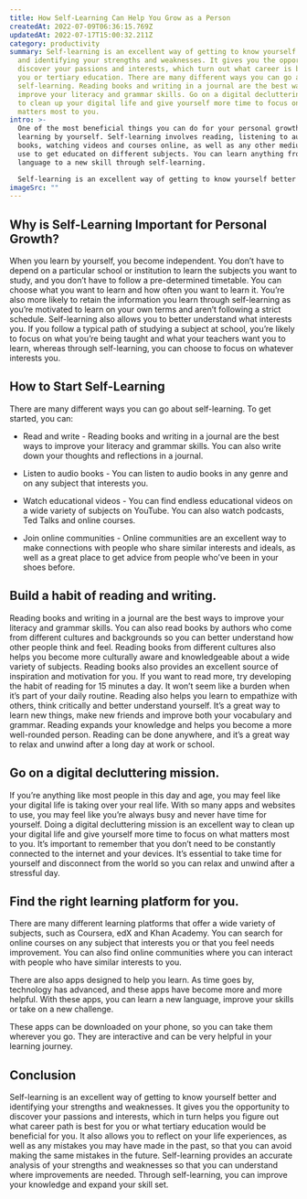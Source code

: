 ```yaml
---
title: How Self-Learning Can Help You Grow as a Person
createdAt: 2022-07-09T06:36:15.769Z
updatedAt: 2022-07-17T15:00:32.211Z
category: productivity
summary: Self-learning is an excellent way of getting to know yourself better
  and identifying your strengths and weaknesses. It gives you the opportunity to
  discover your passions and interests, which turn out what career is best for
  you or tertiary education. There are many different ways you can go about
  self-learning. Reading books and writing in a journal are the best ways to
  improve your literacy and grammar skills. Go on a digital decluttering mission
  to clean up your digital life and give yourself more time to focus on what
  matters most to you.
intro: >-
  One of the most beneficial things you can do for your personal growth is
  learning by yourself. Self-learning involves reading, listening to audio
  books, watching videos and courses online, as well as any other medium you can
  use to get educated on different subjects. You can learn anything from a new
  language to a new skill through self-learning. 

  Self-learning is an excellent way of getting to know yourself better and identifying your strengths and weaknesses. It gives you the opportunity to discover your passions and interests, which in turn helps you figure out what career path is best for you or what tertiary education would be beneficial for you. It also allows you to reflect on your life experiences, as well Self-learning provides an accurate analysis of your strengths and weaknesses so that you can understand where improvements are needed.
imageSrc: ""
---
```


## Why is Self-Learning Important for Personal Growth?

When you learn by yourself, you become independent. You don’t have to depend on a particular school or institution to learn the subjects you want to study, and you don’t have to follow a pre-determined timetable. You can choose what you want to learn and how often you want to learn it.
You’re also more likely to retain the information you learn through self-learning as you’re motivated to learn on your own terms and aren’t following a strict schedule.
Self-learning also allows you to better understand what interests you. If you follow a typical path of studying a subject at school, you’re likely to focus on what you’re being taught and what your teachers want you to learn, whereas through self-learning, you can choose to focus on whatever interests you.

## How to Start Self-Learning

There are many different ways you can go about self-learning. To get started, you can:

- Read and write - Reading books and writing in a journal are the best ways to improve your literacy and grammar skills. You can also write down your thoughts and reflections in a journal.

- Listen to audio books - You can listen to audio books in any genre and on any subject that interests you.

- Watch educational videos - You can find endless educational videos on a wide variety of subjects on YouTube. You can also watch podcasts, Ted Talks and online courses.

- Join online communities - Online communities are an excellent way to make connections with people who share similar interests and ideals, as well as a great place to get advice from people who’ve been in your shoes before.

## Build a habit of reading and writing.

Reading books and writing in a journal are the best ways to improve your literacy and grammar skills. You can also read books by authors who come from different cultures and backgrounds so you can better understand how other people think and feel. Reading books from different cultures also helps you become more culturally aware and knowledgeable about a wide variety of subjects. Reading books also provides an excellent source of inspiration and motivation for you. If you want to read more, try developing the habit of reading for 15 minutes a day. It won’t seem like a burden when it’s part of your daily routine. Reading also helps you learn to empathize with others, think critically and better understand yourself. It’s a great way to learn new things, make new friends and improve both your vocabulary and grammar. Reading expands your knowledge and helps you become a more well-rounded person. Reading can be done anywhere, and it’s a great way to relax and unwind after a long day at work or school.

## Go on a digital decluttering mission.

If you’re anything like most people in this day and age, you may feel like your digital life is taking over your real life. With so many apps and websites to use, you may feel like you’re always busy and never have time for yourself. Doing a digital decluttering mission is an excellent way to clean up your digital life and give yourself more time to focus on what matters most to you. It’s important to remember that you don’t need to be constantly connected to the internet and your devices. It’s essential to take time for yourself and disconnect from the world so you can relax and unwind after a stressful day.

## Find the right learning platform for you.

There are many different learning platforms that offer a wide variety of subjects, such as Coursera, edX and Khan Academy. You can search for online courses on any subject that interests you or that you feel needs improvement. You can also find online communities where you can interact with people who have similar interests to you.

There are also apps designed to help you learn. As time goes by, technology has advanced, and these apps have become more and more helpful. With these apps, you can learn a new language, improve your skills or take on a new challenge.

These apps can be downloaded on your phone, so you can take them wherever you go. They are interactive and can be very helpful in your learning journey.

## Conclusion

Self-learning is an excellent way of getting to know yourself better and identifying your strengths and weaknesses. It gives you the opportunity to discover your passions and interests, which in turn helps you figure out what career path is best for you or what tertiary education would be beneficial for you. It also allows you to reflect on your life experiences, as well as any mistakes you may have made in the past, so that you can avoid making the same mistakes in the future. Self-learning provides an accurate analysis of your strengths and weaknesses so that you can understand where improvements are needed. Through self-learning, you can improve your knowledge and expand your skill set.
